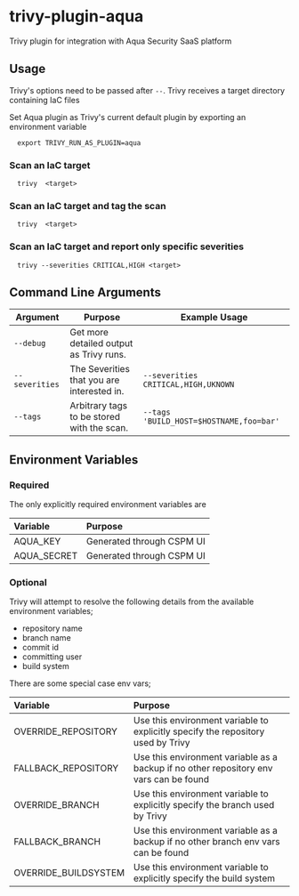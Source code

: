 # trivy-plugin-aqua

Trivy plugin for integration with Aqua Security SaaS platform

## Usage

Trivy's options need to be passed after `--`. Trivy receives a target directory containing IaC files

Set Aqua plugin as Trivy's current default plugin by exporting an environment variable

```
  export TRIVY_RUN_AS_PLUGIN=aqua
```

### Scan an IaC target

```
  trivy  <target>
```

### Scan an IaC target and tag the scan

```
  trivy  <target>
```

### Scan an IaC target and report only specific severities

```
  trivy --severities CRITICAL,HIGH <target>
```

## Command Line Arguments

| Argument | Purpose | Example Usage |
|----------|---------|---------------|
|`--debug`| Get more detailed output as Trivy runs.||
|`--severities`|The Severities that you are interested in. | `--severities CRITICAL,HIGH,UKNOWN` |
|`--tags`|Arbitrary tags to be stored with the scan. | `--tags 'BUILD_HOST=$HOSTNAME,foo=bar'` |

## Environment Variables

### Required

The only explicitly required environment variables are

| Variable    | Purpose                   |
| :---------- | :-------------------------|
| AQUA_KEY    | Generated through CSPM UI |
| AQUA_SECRET | Generated through CSPM UI |

### Optional

Trivy will attempt to resolve the following details from the available environment variables;

- repository name
- branch name
- commit id
- committing user
- build system

There are some special case env vars;

| Variable             | Purpose                                                                                 |
| :------------------- |:--------------------------------------------------------------------------------------- |
| OVERRIDE_REPOSITORY  | Use this environment variable to explicitly specify the repository used by Trivy        |
| FALLBACK_REPOSITORY  | Use this environment variable as a backup if no other repository env vars can be found  |
| OVERRIDE_BRANCH      | Use this environment variable to explicitly specify the branch used by Trivy            |
| FALLBACK_BRANCH      | Use this environment variable as a backup if no other branch env vars can be found      |
| OVERRIDE_BUILDSYSTEM | Use this environment variable to explicitly specify the build system                    |

